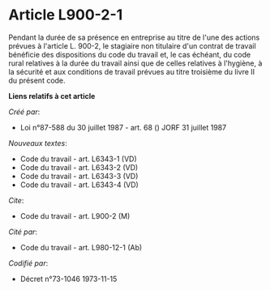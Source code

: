 # Article L900-2-1

Pendant la durée de sa présence en entreprise au titre de l'une des actions prévues à l'article L. 900-2, le stagiaire non
titulaire d'un contrat de travail bénéficie des dispositions du code du travail et, le cas échéant, du code rural relatives à
la durée du travail ainsi que de celles relatives à l'hygiène, à la sécurité et aux conditions de travail prévues au titre
troisième du livre II du présent code.

**Liens relatifs à cet article**

_Créé par_:

  - Loi n°87-588 du 30 juillet 1987 - art. 68 () JORF 31 juillet 1987

_Nouveaux textes_:

  - Code du travail - art. L6343-1 (VD)
  - Code du travail - art. L6343-2 (VD)
  - Code du travail - art. L6343-3 (VD)
  - Code du travail - art. L6343-4 (VD)

_Cite_:

  - Code du travail - art. L900-2 (M)

_Cité par_:

  - Code du travail - art. L980-12-1 (Ab)

_Codifié par_:

  - Décret n°73-1046 1973-11-15
